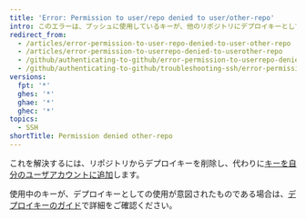```yaml
---
title: 'Error: Permission to user/repo denied to user/other-repo'
intro: このエラーは、プッシュに使用しているキーが、他のリポジトリにデプロイキーとして添付されており、プッシュ先のリポジトリへのアクセス権がないことを示しています。
redirect_from:
  - /articles/error-permission-to-user-repo-denied-to-user-other-repo
  - /articles/error-permission-to-userrepo-denied-to-userother-repo
  - /github/authenticating-to-github/error-permission-to-userrepo-denied-to-userother-repo
  - /github/authenticating-to-github/troubleshooting-ssh/error-permission-to-userrepo-denied-to-userother-repo
versions:
  fpt: '*'
  ghes: '*'
  ghae: '*'
  ghec: '*'
topics:
  - SSH
shortTitle: Permission denied other-repo
---
```


これを解決するには、リポジトリからデプロイキーを削除し、代わりに[キーを自分のユーザアカウントに追加](/articles/adding-a-new-ssh-key-to-your-github-account)します。

使用中のキーが、デプロイキーとしての使用が意図されたものである場合は、[デプロイキーのガイド](/guides/managing-deploy-keys)で詳細をご確認ください。
